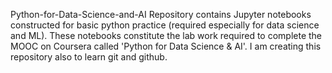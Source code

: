 Python-for-Data-Science-and-AI
Repository contains Jupyter notebooks constructed for basic python practice (required especially for data science and ML). These notebooks constitute the lab work required to complete the MOOC on Coursera called 'Python for Data Science & AI'. I am creating this repository also to learn git and github.
